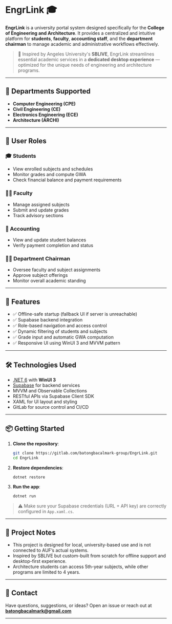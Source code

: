 # EngrLink 🎓

**EngrLink** is a university portal system designed specifically for the **College of Engineering and Architecture**. It provides a centralized and intuitive platform for **students**, **faculty**, **accounting staff**, and the **department chairman** to manage academic and administrative workflows effectively.

> 📌 Inspired by Angeles University's **SBLIVE**, EngrLink streamlines essential academic services in a **dedicated desktop experience** — optimized for the unique needs of engineering and architecture programs.

---

## 🏩 Departments Supported

* **Computer Engineering (CPE)**
* **Civil Engineering (CE)**
* **Electronics Engineering (ECE)**
* **Architecture (ARCHI)**

---

## 👥 User Roles

### 🎓 Students

* View enrolled subjects and schedules
* Monitor grades and compute GWA
* Check financial balance and payment requirements

### 👨‍🏫 Faculty

* Manage assigned subjects
* Submit and update grades
* Track advisory sections

### 🧾 Accounting

* View and update student balances
* Verify payment completion and status

### 🧑‍💼 Department Chairman

* Oversee faculty and subject assignments
* Approve subject offerings
* Monitor overall academic standing

---

## 🚀 Features

* ✅ Offline-safe startup (fallback UI if server is unreachable)
* ✅ Supabase backend integration
* ✅ Role-based navigation and access control
* ✅ Dynamic filtering of students and subjects
* ✅ Grade input and automatic GWA computation
* ✅ Responsive UI using WinUI 3 and MVVM pattern

---

## 🛠 Technologies Used

* [.NET 6](https://dotnet.microsoft.com/) with **WinUI 3**
* [Supabase](https://supabase.com/) for backend services
* MVVM and Observable Collections
* RESTful APIs via Supabase Client SDK
* XAML for UI layout and styling
* GitLab for source control and CI/CD

---

## 📦 Getting Started

1. **Clone the repository**:

   ```bash
   git clone https://gitlab.com/batongbacalmark-group/EngrLink.git
   cd EngrLink
   ```

2. **Restore dependencies**:

   ```bash
   dotnet restore
   ```

3. **Run the app**:

   ```bash
   dotnet run
   ```

> ⚠️ Make sure your Supabase credentials (URL + API key) are correctly configured in `App.xaml.cs`.

---

## 🧠 Project Notes

* This project is designed for local, university-based use and is not connected to AUF’s actual systems.
* Inspired by SBLIVE but custom-built from scratch for offline support and desktop-first experience.
* Architecture students can access 5th-year subjects, while other programs are limited to 4 years.

---

## 📢 Contact

Have questions, suggestions, or ideas?
Open an issue or reach out at **[batongbacalmark@gmail.com](mailto:batongbacalmark@gmail.com)**

---

